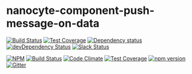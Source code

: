 # nanocyte-component-push-message-on-data

[![Build Status](https://travis-ci.org/octoblu/nanocyte-component-push-message-on-data.svg?branch=master)](https://travis-ci.org/octoblu/nanocyte-component-push-message-on-data)
[![Test Coverage](https://codecov.io/gh/octoblu/nanocyte-component-push-message-on-data/branch/master/graph/badge.svg)](https://codecov.io/gh/octoblu/nanocyte-component-push-message-on-data)
[![Dependency status](http://img.shields.io/david/octoblu/nanocyte-component-push-message-on-data.svg?style=flat)](https://david-dm.org/octoblu/nanocyte-component-push-message-on-data)
[![devDependency Status](http://img.shields.io/david/dev/octoblu/nanocyte-component-push-message-on-data.svg?style=flat)](https://david-dm.org/octoblu/nanocyte-component-push-message-on-data#info=devDependencies)
[![Slack Status](http://community-slack.octoblu.com/badge.svg)](http://community-slack.octoblu.com)

[![NPM](https://nodei.co/npm/nanocyte-component-push-message-on-data.svg?style=flat)](https://npmjs.org/package/nanocyte-component-push-message-on-data)
[![Build Status](https://travis-ci.org/octoblu/nanocyte-component-collect-messages.svg?branch=master)](https://travis-ci.org/octoblu/nanocyte-component-collect-messages)
[![Code Climate](https://codeclimate.com/github/octoblu/nanocyte-component-collect-messages/badges/gpa.svg)](https://codeclimate.com/github/octoblu/nanocyte-component-collect-messages)
[![Test Coverage](https://codeclimate.com/github/octoblu/nanocyte-component-collect-messages/badges/coverage.svg)](https://codeclimate.com/github/octoblu/nanocyte-component-collect-messages)
[![npm version](https://badge.fury.io/js/nanocyte-component-collect-messages.svg)](http://badge.fury.io/js/nanocyte-component-collect-messages)
[![Gitter](https://badges.gitter.im/octoblu/help.svg)](https://gitter.im/octoblu/help)
